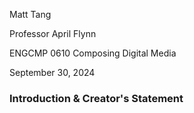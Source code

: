 Matt Tang

Professor April Flynn

ENGCMP 0610 Composing Digital Media

September 30, 2024

### Introduction & Creator's Statement

